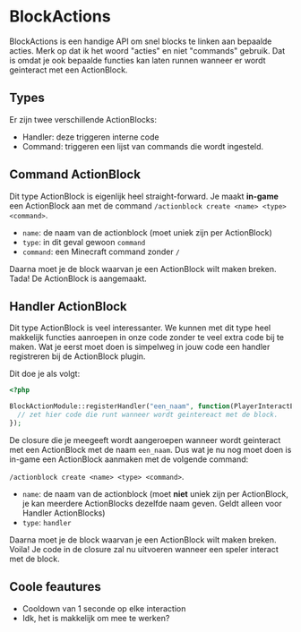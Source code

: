 # BlockActions
BlockActions is een handige API om snel blocks te linken aan bepaalde acties. Merk op dat ik het woord "acties" en niet "commands" gebruik. Dat is omdat je ook bepaalde functies kan laten runnen wanneer er wordt geinteract met een ActionBlock.

## Types
Er zijn twee verschillende ActionBlocks:

* Handler: deze triggeren interne code
* Command: triggeren een lijst van commands die wordt ingesteld.

## Command ActionBlock
Dit type ActionBlock is eigenlijk heel straight-forward. Je maakt **in-game** een ActionBlock aan met de command `/actionblock create <name> <type> <command>`. 

* `name`: de naam van de actionblock (moet uniek zijn per ActionBlock)
* `type`: in dit geval gewoon `command`
* `command`: een Minecraft command zonder `/`

Daarna moet je de block waarvan je een ActionBlock wilt maken breken. Tada! De ActionBlock is aangemaakt.

## Handler ActionBlock
Dit type ActionBlock is veel interessanter. We kunnen met dit type heel makkelijk functies aanroepen in onze code zonder te veel extra code bij te maken. Wat je eerst moet doen is simpelweg in jouw code een handler registreren bij de ActionBlock plugin.

Dit doe je als volgt:

```php
<?php

BlockActionModule::registerHandler("een_naam", function(PlayerInteractEvent $event){
  // zet hier code die runt wanneer wordt geintereact met de block.
});
```

De closure die je meegeeft wordt aangeroepen wanneer wordt geinteract met een ActionBlock met de naam `een_naam`. Dus wat je nu nog moet doen is in-game een ActionBlock aanmaken met de volgende command:

`/actionblock create <name> <type> <command>`. 

* `name`: de naam van de actionblock (moet **niet** uniek zijn per ActionBlock, je kan meerdere ActionBlocks dezelfde naam geven. Geldt alleen voor Handler ActionBlocks)
* `type`: `handler`

Daarna moet je de block waarvan je een ActionBlock wilt maken breken. Voila! Je code in de closure zal nu uitvoeren wanneer een speler interact met de block.

## Coole feautures
* Cooldown van 1 seconde op elke interaction
* Idk, het is makkelijk om mee te werken?

